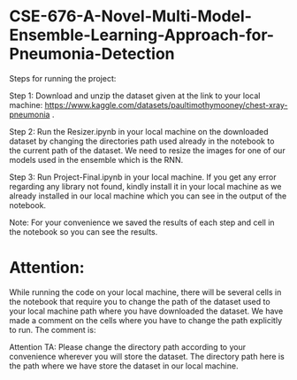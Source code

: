 # CSE-676-A-Novel-Multi-Model-Ensemble-Learning-Approach-for-Pneumonia-Detection

Steps for running the project:

Step 1: Download and unzip the dataset given at the link to your local machine: https://www.kaggle.com/datasets/paultimothymooney/chest-xray-pneumonia .

Step 2: Run the Resizer.ipynb in your local machine on the downloaded dataset by changing the directories path used already in the notebook to the current path of the dataset. We need to resize the images for one of our models used in the ensemble which is the RNN.

Step 3: Run Project-Final.ipynb in your local machine. If you get any error regarding any library not found, kindly install it in your local machine as we already installed in our local machine which you can see in the output of the notebook.

Note: For your convenience we saved the results of each step and cell in the notebook so you can see the results.
# Attention:
While running the code on your local machine, there will be several cells in the notebook that require you to change the path of the dataset used to your local machine path where you have downloaded the dataset. We have made a comment on the cells where you have to change the path explicitly to run. The comment is:

Attention TA: Please change the directory path according to your convenience wherever you will store the dataset.
The directory path here is the path where we have store the dataset in our local machine.
